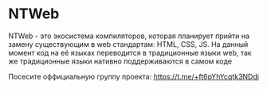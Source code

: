# NTWeb
NTWeb - это экосистема компиляторов, которая планирует прийти на замену существующим в web стандартам: HTML, CSS, JS. На данный момент код на её языках переводится в традиционные языки web, так же традиционные языки нативно поддерживаются в самом коде

Посесите оффициальную группу проекта: https://t.me/+ft6pYhYcqtk3NDdi
